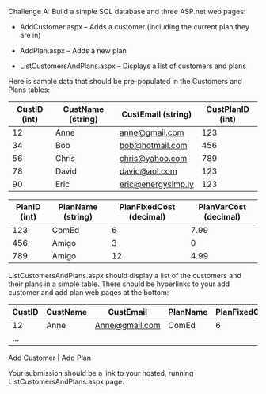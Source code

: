 Challenge A: Build a simple SQL database and three ASP.net web pages:

* AddCustomer.aspx – Adds a customer (including the current plan they are in)

* AddPlan.aspx – Adds a new plan

* ListCustomersAndPlans.aspx – Displays a list of customers and plans

Here is sample data that should be pre-populated in the Customers and Plans tables:

| CustID (int) | CustName (string) | CustEmail (string) | CustPlanID (int)
| --- | --- | --- | --- |
| 12 | Anne | anne@gmail.com | 123 |
| 34 | Bob | bob@hotmail.com | 456 |
| 56 | Chris | chris@yahoo.com | 789 |
| 78 | David | david@aol.com | 123 |
| 90 | Eric | eric@energysimp.ly | 123 |

| PlanID (int) | PlanName (string) | PlanFixedCost (decimal) | PlanVarCost (decimal) |
| --- | --- | --- | --- |
| 123 | ComEd | 6 | 7.99 | 0.10 |
| 456 | Amigo | 3 | 0 | 0.12 |
| 789 | Amigo | 12 | 4.99 | 0.11 |

ListCustomersAndPlans.aspx should display a list of the customers and their plans in a simple table. There should be hyperlinks to your add customer and add plan web pages at the bottom:

| CustID | CustName | CustEmail | PlanName | PlanFixedCost | PlanVarCost |
| --- | --- | --- | --- | --- | --- |
| 12 | Anne | Anne@gmail.com | ComEd | 6 | 7.99 | 0.10 |
| … |

[Add Customer]() | [Add Plan]()

Your submission should be a link to your hosted, running ListCustomersAndPlans.aspx page.